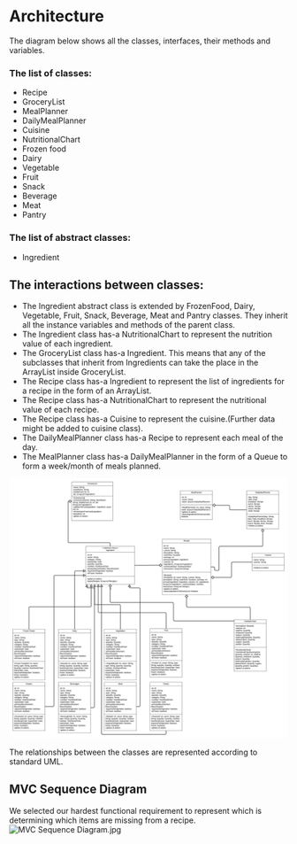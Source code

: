 # Architecture

The diagram below shows all the classes, interfaces, their methods and variables.

### The list of classes:

+ Recipe
+ GroceryList
+ MealPlanner
+ DailyMealPlanner
+ Cuisine
+ NutritionalChart
+ Frozen food
+ Dairy
+ Vegetable
+ Fruit
+ Snack
+ Beverage
+ Meat
+ Pantry

### The list of abstract classes:

- Ingredient

## The interactions between classes:

- The Ingredient abstract class is extended by FrozenFood, Dairy, Vegetable, Fruit, Snack, Beverage, Meat and Pantry classes. They inherit all the instance variables and methods of the parent class.
- The Ingredient class has-a NutritionalChart to represent the nutrition value of each ingredient.
- The GroceryList class has-a Ingredient. This means that any of the subclasses that inherit from Ingredients can take the place in the ArrayList inside GroceryList.
- The Recipe class has-a Ingredient to represent the list of ingredients for a recipe in the form of an ArrayList.
- The Recipe class has-a NutritionalChart to represent the nutritional value of each recipe.
- The Recipe class has-a Cuisine to represent the cuisine.(Further data might be added to cuisine class).
- The DailyMealPlanner class has-a Recipe to represent each meal of the day.
- The MealPlanner class has-a DailyMealPlanner in the form of a Queue to form a week/month of meals planned.

![UML Class Diagram](UMLClassDiagramV2.jpeg)

The relationships between the classes are represented according to standard UML. 

## MVC Sequence Diagram

We selected our hardest functional requirement to represent which is determining which items are missing from a recipe. 
![MVC Sequence Diagram.jpg](../../../../Desktop/MVC%20Sequence%20Diagram.jpg)